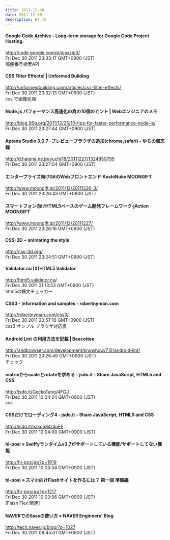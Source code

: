 ```yaml
---
title: 2011-12-30
date: 2011-12-30
description: B! 15
---
```


#### Google Code Archive - Long-term storage for Google Code Project Hosting.
http://code.google.com/p/ajaxzip3/<br>
Fri Dec 30 2011 23:33:17 GMT+0900 (JST)<br>
郵便番号検索API


####   CSS Filter Effects! | Unformed Building
http://unformedbuilding.com/articles/css-filter-effects/<br>
Fri Dec 30 2011 23:32:13 GMT+0900 (JST)<br>
css で画像処理


#### Node.js パフォーマンス高速化の為の10個のヒント | Webエンジニアのメモ
http://blog.96q.org/2011/12/25/10-tips-for-faster-performance-node-js/<br>
Fri Dec 30 2011 23:27:44 GMT+0900 (JST)<br>


#### Aptana Studio 3.0.7−プレビューブラウザの追加(chrome,safari) - ゆちの備忘録
http://d.hatena.ne.jp/yuchi78/20111227/1324950795<br>
Fri Dec 30 2011 23:27:04 GMT+0900 (JST)<br>


#### エンタープライズ向けGitのWebフロントエンド·KoshiNuke MOONGIFT
http://www.moongift.jp/2011/12/20111226-3/<br>
Fri Dec 30 2011 23:26:43 GMT+0900 (JST)<br>


#### スマートフォン向けHTML5ベースのゲーム開発フレームワーク·jAction MOONGIFT
http://www.moongift.jp/2011/12/20111227/<br>
Fri Dec 30 2011 23:26:16 GMT+0900 (JST)<br>


#### CSS-3D ~ animating the style
http://css-3d.org/<br>
Fri Dec 30 2011 23:24:51 GMT+0900 (JST)<br>


#### Validator.nu (X)HTML5 Validator 
http://html5.validator.nu/<br>
Fri Dec 30 2011 21:13:53 GMT+0900 (JST)<br>
html5の構文チェッカー


#### CSS3 - Information and samples - robertnyman.com
http://robertnyman.com/css3/<br>
Fri Dec 30 2011 20:57:16 GMT+0900 (JST)<br>
css3 サンプル ブラウザ対応表


#### Android Lint の利用方法を記載 | Bescottee
http://andbrowser.com/development/knowhow/712/android-lint/<br>
Fri Dec 30 2011 20:26:49 GMT+0900 (JST)<br>
チェック


#### matrixからscaleとrotateを求める - jsdo.it - Share JavaScript, HTML5 and CSS
http://jsdo.it/GeckoTang/4FGJ<br>
Fri Dec 30 2011 10:04:24 GMT+0900 (JST)<br>
css


#### CSSだけでローディング4 - jsdo.it - Share JavaScript, HTML5 and CSS
http://jsdo.it/hako584/4oEE<br>
Fri Dec 30 2011 10:04:00 GMT+0900 (JST)<br>


#### hi-posi » Swiffyランタイムv3.7がサポートしている機能/サポートしてない機能
http://hi-posi.jp/?p=1919<br>
Fri Dec 30 2011 10:03:34 GMT+0900 (JST)<br>


#### hi-posi » スマホ向けFlashサイトを作るには？ 第一回 準備編
http://hi-posi.jp/?p=1217<br>
Fri Dec 30 2011 10:03:06 GMT+0900 (JST)<br>
[Flash Flex 関連]


#### NAVERでのSassの使い方 « NAVER Engineers' Blog
http://tech.naver.jp/blog/?p=1027<br>
Fri Dec 30 2011 08:45:01 GMT+0900 (JST)<br>


